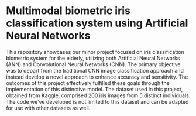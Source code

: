 # Multimodal biometric iris classification system using Artificial Neural Networks

This repository showcases our minor project focused on iris classification biometric system for the elderly, utilizing both Artificial Neural Networks (ANN) and Convolutional Neural Networks (CNN). The primary objective was to depart from the traditional CNN image classification approach and instead develop a novel approach to enhance accuracy and sensitivity. The outcomes of this project effectively fulfilled these goals through the implementation of this distinctive model. The dataset used in this project, obtained from Kaggle, comprised 200 iris images from 5 distinct individuals. The code we've developed is not limited to this dataset and can be adapted for use with other datasets as well.
